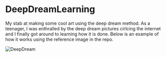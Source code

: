 # DeepDreamLearning
My stab at making some cool art using the deep dream method. As a teenager, I was enthralled by the deep dream pictures cirlcing the internet and I finally got around to 
learning how it is done. Below is an example of how it works using the reference image in the repo.


![DeepDream](https://user-images.githubusercontent.com/19965609/191391936-81dfec36-517f-43bc-9bbc-93e7038ff1e7.gif)
